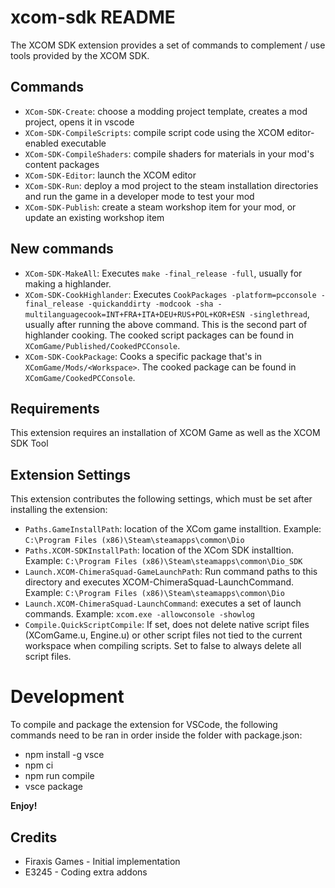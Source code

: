 # xcom-sdk README

The XCOM SDK extension provides a set of commands to complement / use tools provided by the XCOM SDK.

## Commands

* `XCom-SDK-Create`: choose a modding project template, creates a mod project, opens it in vscode
* `XCom-SDK-CompileScripts`: compile script code using the XCOM editor-enabled executable
* `XCom-SDK-CompileShaders`: compile shaders for materials in your mod's content packages
* `XCom-SDK-Editor`: launch the XCOM editor
* `XCom-SDK-Run`: deploy a mod project to the steam installation directories and run the game in a developer mode to test your mod
* `XCom-SDK-Publish`: create a steam workshop item for your mod, or update an existing workshop item 

## New commands 

* `XCom-SDK-MakeAll`: Executes `make -final_release -full`, usually for making a highlander.
* `XCom-SDK-CookHighlander`: Executes `CookPackages -platform=pcconsole -final_release -quickanddirty -modcook -sha -multilanguagecook=INT+FRA+ITA+DEU+RUS+POL+KOR+ESN -singlethread`, usually after running the above command. This is the second part of highlander cooking. The cooked script packages can be found in `XComGame/Published/CookedPCConsole`.
* `XCom-SDK-CookPackage`: Cooks a specific package that's in `XComGame/Mods/<Workspace>`. The cooked package can be found in `XComGame/CookedPCConsole`.


## Requirements

This extension requires an installation of XCOM Game as well as the XCOM SDK Tool

## Extension Settings

This extension contributes the following settings, which must be set after installing the extension:

* `Paths.GameInstallPath`: location of the XCom game installtion. Example: `C:\Program Files (x86)\Steam\steamapps\common\Dio`
* `Paths.XCOM-SDKInstallPath`: location of the XCom SDK installtion. Example: `C:\Program Files (x86)\Steam\steamapps\common\Dio_SDK`
* `Launch.XCOM-ChimeraSquad-GameLaunchPath`: Run command paths to this directory and executes XCOM-ChimeraSquad-LaunchCommand. Example: `C:\Program Files (x86)\Steam\steamapps\common\Dio`
* `Launch.XCOM-ChimeraSquad-LaunchCommand`: executes a set of launch commands. Example: `xcom.exe -allowconsole -showlog`
* `Compile.QuickScriptCompile`: If set, does not delete native script files (XComGame.u, Engine.u) or other script files not tied to the current workspace when compiling scripts. Set to false to always delete all script files.

# Development

To compile and package the extension for VSCode, the following commands need to be ran in order inside the folder with package.json:
* npm install -g vsce
* npm ci
* npm run compile
* vsce package

**Enjoy!**

## Credits

* Firaxis Games - Initial implementation
* E3245 - Coding extra addons
